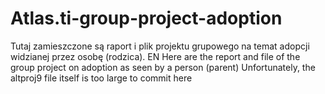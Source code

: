 # Atlas.ti-group-project-adoption
Tutaj zamieszczone są raport i plik projektu grupowego na temat adopcji widzianej przez osobę (rodzica). 
EN Here are the report and file of the group project on adoption as seen by a person (parent)
Unfortunately, the altproj9 file itself is too large to commit here 
